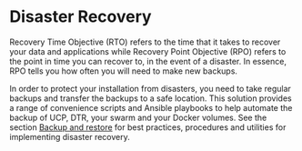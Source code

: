 # Disaster Recovery

Recovery Time Objective \(RTO\) refers to the time that it takes to recover your data and applications while Recovery Point Objective \(RPO\) refers to the point in time you can recover to, in the event of a disaster. In essence, RPO tells you how often you will need to make new backups.

In order to protect your installation from disasters, you need to take regular backups and transfer the backups to a safe location. This solution provides a range of convenience scripts and Ansible playbooks to help automate the backup of UCP, DTR, your swarm and your Docker volumes. See the section [Backup and restore](#) for best practices, procedures and utilities for implementing disaster recovery.
